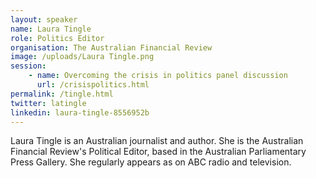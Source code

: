 ```yaml
---
layout: speaker
name: Laura Tingle
role: Politics Editor
organisation: The Australian Financial Review
image: /uploads/Laura Tingle.png
session:
    - name: Overcoming the crisis in politics panel discussion
      url: /crisispolitics.html
permalink: /tingle.html
twitter: latingle
linkedin: laura-tingle-8556952b
---
```

Laura Tingle is an Australian journalist and author. She is the Australian Financial Review's Political Editor, based in the Australian Parliamentary Press Gallery. She regularly appears as on ABC radio and television.

